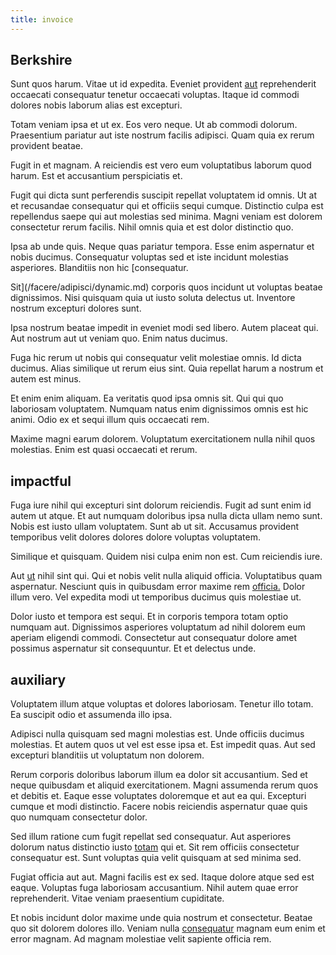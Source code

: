 ```yaml
---
title: invoice
---
```


## Berkshire

Sunt quos harum. Vitae ut id expedita. Eveniet provident [aut](/facere/temporibus/consequatur/qui/cuban_peso_rustic_program.md) reprehenderit occaecati consequatur tenetur occaecati voluptas. Itaque id commodi dolores nobis laborum alias est excepturi.

Totam veniam ipsa et ut ex. Eos vero neque. Ut ab commodi dolorum. Praesentium pariatur aut iste nostrum facilis adipisci. Quam quia ex rerum provident beatae.

Fugit in et magnam. A reiciendis est vero eum voluptatibus laborum quod harum. Est et accusantium perspiciatis et.

Fugit qui dicta sunt perferendis suscipit repellat voluptatem id omnis. Ut at et recusandae consequatur qui et officiis sequi cumque. Distinctio culpa est repellendus saepe qui aut molestias sed minima. Magni veniam est dolorem consectetur rerum facilis. Nihil omnis quia et est dolor distinctio quo.

Ipsa ab unde quis. Neque quas pariatur tempora. Esse enim aspernatur et nobis ducimus. Consequatur voluptas sed et iste incidunt molestias asperiores. Blanditiis non hic [consequatur.

Sit](/facere/adipisci/dynamic.md) corporis quos incidunt ut voluptas beatae dignissimos. Nisi quisquam quia ut iusto soluta delectus ut. Inventore nostrum excepturi dolores sunt.

Ipsa nostrum beatae impedit in eveniet modi sed libero. Autem placeat qui. Aut nostrum aut ut veniam quo. Enim natus ducimus.

Fuga hic rerum ut nobis qui consequatur velit molestiae omnis. Id dicta ducimus. Alias similique ut rerum eius sint. Quia repellat harum a nostrum et autem est minus.

Et enim enim aliquam. Ea veritatis quod ipsa omnis sit. Qui qui quo laboriosam voluptatem. Numquam natus enim dignissimos omnis est hic animi. Odio ex et sequi illum quis occaecati rem.

Maxime magni earum dolorem. Voluptatum exercitationem nulla nihil quos molestias. Enim est quasi occaecati et rerum.

## impactful

Fuga iure nihil qui excepturi sint dolorum reiciendis. Fugit ad sunt enim id autem ut atque. Et aut numquam doloribus ipsa nulla dicta ullam nemo sunt. Nobis est iusto ullam voluptatem. Sunt ab ut sit. Accusamus provident temporibus velit dolores dolores dolore voluptas voluptatem.

Similique et quisquam. Quidem nisi culpa enim non est. Cum reiciendis iure.

Aut [ut](/dolore/odio/neque/repellat/toolset.md) nihil sint qui. Qui et nobis velit nulla aliquid officia. Voluptatibus quam aspernatur. Nesciunt quis in quibusdam error maxime rem [officia.](/facere/temporibus/adipisci/quasi/content.md) Dolor illum vero. Vel expedita modi ut temporibus ducimus quis molestiae ut.

Dolor iusto et tempora est sequi. Et in corporis tempora totam optio numquam aut. Dignissimos asperiores voluptatum ad nihil dolorem eum aperiam eligendi commodi. Consectetur aut consequatur dolore amet possimus aspernatur sit consequuntur. Et et delectus unde.

## auxiliary

Voluptatem illum atque voluptas et dolores laboriosam. Tenetur illo totam. Ea suscipit odio et assumenda illo ipsa.

Adipisci nulla quisquam sed magni molestias est. Unde officiis ducimus molestias. Et autem quos ut vel est esse ipsa et. Est impedit quas. Aut sed excepturi blanditiis ut voluptatum non dolorem.

Rerum corporis doloribus laborum illum ea dolor sit accusantium. Sed et neque quibusdam et aliquid exercitationem. Magni assumenda rerum quos et debitis et. Eaque esse voluptates doloremque et aut ea qui. Excepturi cumque et modi distinctio. Facere nobis reiciendis aspernatur quae quis quo numquam consectetur dolor.

Sed illum ratione cum fugit repellat sed consequatur. Aut asperiores dolorum natus distinctio iusto [totam](/consequatur/back_up.md) qui et. Sit rem officiis consectetur consequatur est. Sunt voluptas quia velit quisquam at sed minima sed.

Fugiat officia aut aut. Magni facilis est ex sed. Itaque dolore atque sed est eaque. Voluptas fuga laboriosam accusantium. Nihil autem quae error reprehenderit. Vitae veniam praesentium cupiditate.

Et nobis incidunt dolor maxime unde quia nostrum et consectetur. Beatae quo sit dolorem dolores illo. Veniam nulla [consequatur](/eos/velit/street_data_system_worthy.md) magnam eum enim et error magnam. Ad magnam molestiae velit sapiente officia rem.
